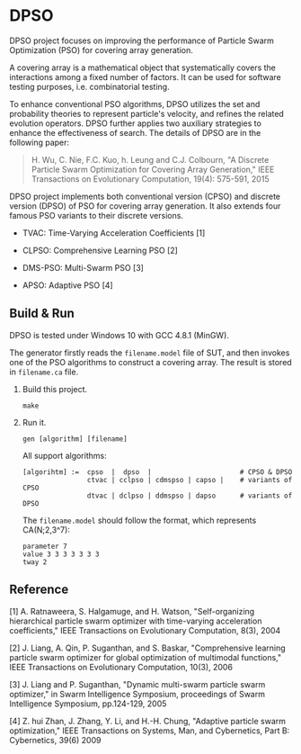# DPSO

DPSO project focuses on improving the performance of Particle Swarm Optimization (PSO) for covering array generation.

A covering array is a mathematical object that systematically covers the interactions among a fixed number of factors. It can be used for software testing purposes, i.e. combinatorial testing.

To enhance conventional PSO algorithms, DPSO utilizes the set and probability theories to represent particle's velocity, and refines the related evolution operators. DPSO further applies two auxiliary strategies to enhance the effectiveness of search. The details of DPSO are in the following paper:

> H. Wu, C. Nie, F.C. Kuo, h. Leung and C.J. Colbourn, "A Discrete Particle Swarm Optimization for Covering Array Generation," IEEE Transactions on Evolutionary Computation, 19(4): 575-591, 2015

DPSO project implements both conventional version (CPSO) and discrete version (DPSO) of PSO for covering array generation. It also extends four famous PSO variants to their discrete versions.

* TVAC: Time-Varying Acceleration Coefficients [1]

* CLPSO: Comprehensive Learning PSO [2]

* DMS-PSO: Multi-Swarm PSO [3]

* APSO: Adaptive PSO [4]

## Build & Run

DPSO is tested under Windows 10 with GCC 4.8.1 (MinGW).

The generator firstly reads the `filename.model` file of SUT, and then invokes one of the PSO algorithms to construct a covering array. The result is stored in `filename.ca` file.

1. Build this project.

	```
	make
	```

2. Run it.

	```
	gen [algorithm] [filename]
	```

	All support algorithms:

	```
	[algorihtm] :=  cpso  |  dpso  |					  # CPSO & DPSO
			        ctvac | cclpso | cdmspso | capso |	  # variants of CPSO
			        dtvac | dclpso | ddmspso | dapso	  # variants of DPSO
	```

	The `filename.model` should follow the format, which represents CA(N;2,3^7):

	```
	parameter 7
	value 3 3 3 3 3 3 3
	tway 2
	```

## Reference

[1] A. Ratnaweera, S. Halgamuge, and H. Watson, "Self-organizing hierarchical particle swarm optimizer with time-varying acceleration coefficients," IEEE Transactions on Evolutionary Computation, 8(3), 2004

[2] J. Liang, A. Qin, P. Suganthan, and S. Baskar, "Comprehensive learning particle swarm optimizer for global optimization of multimodal functions," IEEE Transactions on Evolutionary Computation, 10(3), 2006

[3] J. Liang and P. Suganthan, "Dynamic multi-swarm particle swarm optimizer," in Swarm Intelligence Symposium, proceedings of Swarm Intelligence Symposium, pp.124-129, 2005

[4] Z. hui Zhan, J. Zhang, Y. Li, and H.-H. Chung, "Adaptive particle swarm optimization," IEEE Transactions on Systems, Man, and Cybernetics, Part B: Cybernetics, 39(6) 2009
